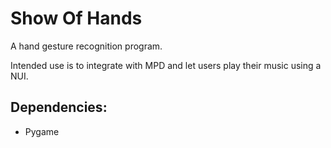 Show Of Hands
==============

A hand gesture recognition program.

Intended use is to integrate with MPD and let users play their music using a NUI.

## Dependencies:
  - Pygame

